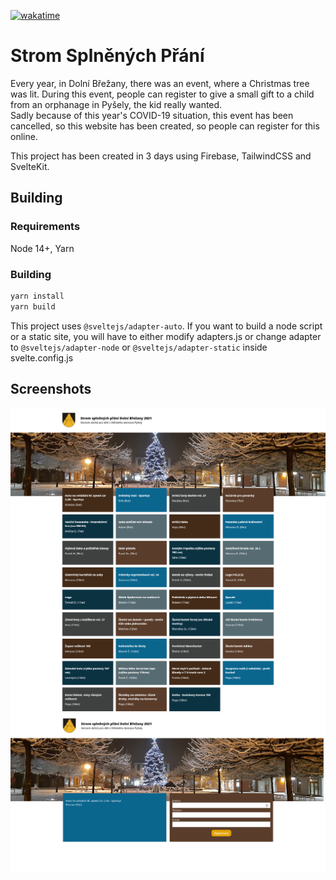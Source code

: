 [![wakatime](https://wakatime.com/badge/github/marekvospel/Strom-Splnenych-Prani.svg)](https://wakatime.com/badge/github/marekvospel/Strom-Splnenych-Prani)  
# Strom Splněných Přání
Every year, in Dolní Břežany, there was an event, where a Christmas tree was lit. During this event, people can register to give a small gift to a child from an orphanage in Pyšely, the kid really wanted.  
Sadly because of this year's COVID-19 situation, this event has been cancelled, so this website has been created, so people can register for this online.  
  
This project has been created in 3 days using Firebase, TailwindCSS and SvelteKit.

## Building
### Requirements
Node 14+, Yarn
### Building
```bash
yarn install
yarn build
```
This project uses `@sveltejs/adapter-auto`. If you want to build a node script or a static site, you will have to either modify adapters.js or change adapter to `@sveltejs/adapter-node` or `@sveltejs/adapter-static` inside svelte.config.js

## Screenshots

[![Homepage](./screenshots/index.png)]()
[![Gift](./screenshots/gift-id.png)]()
